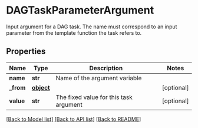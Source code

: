 # DAGTaskParameterArgument

Input argument for a DAG task.  The name must correspond to an input parameter from the template function the task refers to.
## Properties
Name | Type | Description | Notes
------------ | ------------- | ------------- | -------------
**name** | **str** | Name of the argument variable | 
**_from** | [**object**](.md) |  | [optional] 
**value** | **str** | The fixed value for this task argument | [optional] 

[[Back to Model list]](../README.md#documentation-for-models) [[Back to API list]](../README.md#documentation-for-api-endpoints) [[Back to README]](../README.md)


